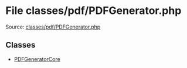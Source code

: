 File classes/pdf/PDFGenerator.php
=========

Source: [classes/pdf/PDFGenerator.php](https://github.com/PrestaShop/PrestaShop/blob/1.5.4.0/classes/pdf/PDFGenerator.php)


Classes
-------

* [PDFGeneratorCore](class.PDFGeneratorCore.md)

